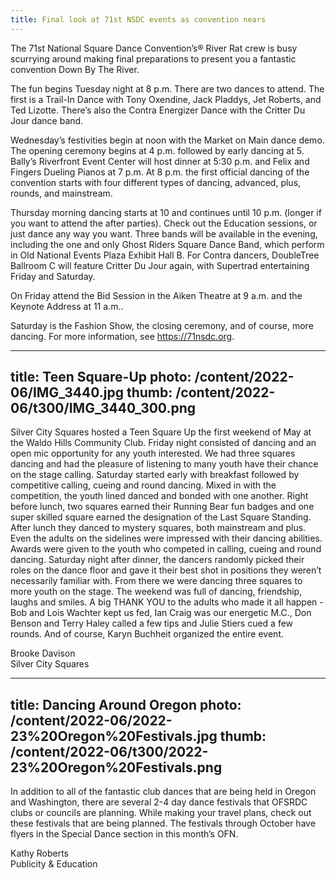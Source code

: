 ```yaml
---
title: Final look at 71st NSDC events as convention nears
---
```

The 71st National Square Dance Convention’s® River Rat crew is busy scurrying around making final preparations to present you a fantastic convention Down By The River.

The fun begins Tuesday night at 8 p.m. There are two dances to attend. The first is a Trail-In Dance with Tony Oxendine, Jack Pladdys, Jet Roberts, and Ted Lizotte. There’s also the Contra Energizer Dance with the Critter Du Jour dance band.

Wednesday’s festivities begin at noon with the Market on Main dance demo. The opening ceremony begins at 4 p.m. followed by early dancing at 5. Bally’s Riverfront Event Center will host dinner at 5:30 p.m. and Felix and Fingers Dueling Pianos at 7 p.m. At 8 p.m. the first official dancing of the convention starts with four different types of dancing, advanced, plus, rounds, and mainstream.

Thursday morning dancing starts at 10 and continues until 10 p.m. (longer if you want to attend the after parties). Check out the Education sessions, or just dance any way you want. Three bands will be available in the evening, including the one and only Ghost Riders Square Dance Band, which perform in Old National Events Plaza Exhibit Hall B. For Contra dancers, DoubleTree Ballroom C will feature Critter Du Jour again, with Supertrad entertaining Friday and Saturday.

On Friday attend the Bid Session in the Aiken Theatre at 9 a.m. and the Keynote Address at 11 a.m.. 

Saturday is the Fashion Show, the closing ceremony, and of course, more dancing. For more information, see https://71nsdc.org.

            
            
            
---
title: Teen Square-Up
photo: /content/2022-06/IMG_3440.jpg
thumb: /content/2022-06/t300/IMG_3440_300.png
---
Silver City Squares hosted a Teen Square Up the first weekend of May at the Waldo Hills Community Club.  Friday night consisted of dancing and an open mic opportunity for any youth interested.  We had three squares dancing and had the pleasure of listening to many youth have their chance on the stage calling.  Saturday started early with breakfast followed by competitive calling, cueing and round dancing.  Mixed in with the competition, the youth lined danced and bonded with one another.  Right before lunch, two squares earned their Running Bear fun badges and one super skilled square earned the designation of the Last Square Standing.  After lunch they danced to mystery squares, both mainstream and plus.  Even the adults on the sidelines were impressed with their dancing abilities.  Awards were given to the youth who competed in calling, cueing and round dancing.  Saturday night after dinner, the dancers randomly picked their roles on the dance floor and gave it their best shot in positions they weren’t necessarily familiar with.  From there we were dancing three squares to more youth on the stage.  The weekend was full of dancing, friendship, laughs and smiles.  A big THANK YOU to the adults who made it all happen - Bob and Lois Wachter kept us fed, Ian Craig was our energetic M.C., Don Benson and Terry Haley called a few tips and Julie Stiers cued a few rounds.  And of course, Karyn Buchheit organized the entire event.         

Brooke Davison   
Silver City Squares
            
            
---
title: Dancing Around Oregon
photo: /content/2022-06/2022-23%20Oregon%20Festivals.jpg
thumb: /content/2022-06/t300/2022-23%20Oregon%20Festivals.png
---
In addition to all of the fantastic club dances that are being held in Oregon and Washington, there are several 2-4 day dance festivals that OFSRDC clubs or councils are planning.  While making your travel plans, check out these festivals that are being planned. The festivals through October have flyers in the Special Dance section in this month’s OFN.  

Kathy Roberts   
Publicity & Education
            

